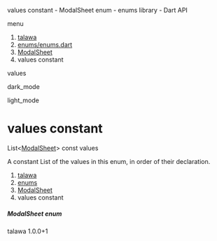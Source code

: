 




values constant - ModalSheet enum - enums library - Dart API







menu

1. [talawa](../../index.html)
2. [enums/enums.dart](../../enums_enums/enums_enums-library.html)
3. [ModalSheet](../../enums_enums/ModalSheet.html)
4. values constant

values


dark\_mode

light\_mode




# values constant


List<[ModalSheet](../../enums_enums/ModalSheet.html)>
const values

A constant List of the values in this enum, in order of their declaration.


 


1. [talawa](../../index.html)
2. [enums](../../enums_enums/enums_enums-library.html)
3. [ModalSheet](../../enums_enums/ModalSheet.html)
4. values constant

##### ModalSheet enum





talawa
1.0.0+1






